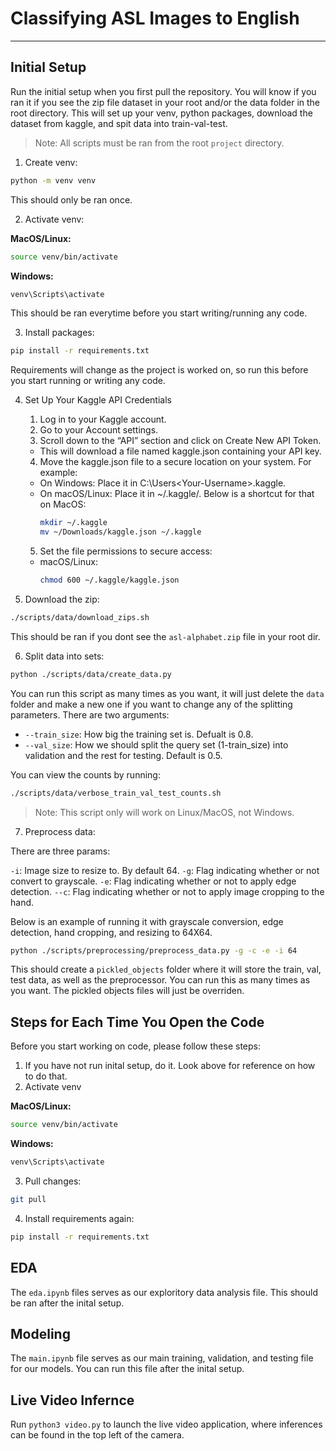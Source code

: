
# Classifying ASL Images to English

---

## Initial Setup

Run the initial setup when you first pull the repository. You will know if you ran it if you see the zip file dataset in your root and/or the data folder in the root directory. This will set up your venv, python packages, download the dataset from kaggle, and spit data into train-val-test.

> Note: All scripts must be ran from the root `project` directory.

1. Create venv:

```zsh
python -m venv venv
```
This should only be ran once.

2. Activate venv:

**MacOS/Linux:**
```zsh
source venv/bin/activate
```

**Windows:**
```bash
venv\Scripts\activate
```

This should be ran everytime before you start writing/running any code.

3. Install packages:
```bash
pip install -r requirements.txt
```

Requirements will change as the project is worked on, so run this before you start running or writing any code.

4. Set Up Your Kaggle API Credentials

	1.	Log in to your Kaggle account.
	2.	Go to your Account settings.
	3.	Scroll down to the “API” section and click on Create New API Token.
	- This will download a file named kaggle.json containing your API key.
	4.	Move the kaggle.json file to a secure location on your system. For example:
	- On Windows: Place it in C:\Users\<Your-Username>\.kaggle\.
	- On macOS/Linux: Place it in ~/.kaggle/. Below is a shortcut for that on MacOS:
		```zsh
		mkdir ~/.kaggle
		mv ~/Downloads/kaggle.json ~/.kaggle
		``` 
	5.	Set the file permissions to secure access:
	- macOS/Linux:
		```zsh
		chmod 600 ~/.kaggle/kaggle.json
		```

5. Download the zip:

```bash
./scripts/data/download_zips.sh
```
This should be ran if you dont see the `asl-alphabet.zip` file in your root dir.

6. Split data into sets:

```zsh
python ./scripts/data/create_data.py
```
You can run this script as many times as you want, it will just delete the `data` folder and make a new one if you want to change any of the splitting parameters. There are two arguments:

* `--train_size`: How big the training set is. Defualt is 0.8.
* `--val_size`: How we should split the query set (1-train_size) into validation and the rest for testing. Default is 0.5.

You can view the counts by running:

```zsh
./scripts/data/verbose_train_val_test_counts.sh
```

> Note: This script only will work on Linux/MacOS, not Windows.

7. Preprocess data:

There are three params:

`-i`: Image size to resize to. By default 64.
`-g`: Flag indicating whether or not convert to grayscale.
`-e`: Flag indicating whether or not to apply edge detection.
`--c`: Flag indicating whether or not to apply image cropping to the hand.

Below is an example of running it with grayscale conversion, edge detection, hand cropping, and resizing to 64X64.

```bash
python ./scripts/preprocessing/preprocess_data.py -g -c -e -i 64
```
This should create a `pickled_objects` folder where it will store the train, val, test data, as well as the preprocessor. You can run this as many times as you want. The pickled objects files will just be overriden.

## Steps for Each Time You Open the Code

Before you start working on code, please follow these steps:

1. If you have not run inital setup, do it. Look above for reference on how to do that.
2. Activate venv

**MacOS/Linux:**

```zsh
source venv/bin/activate
```

**Windows:**

```bash
venv\Scripts\activate
```

3. Pull changes:

```bash
git pull
```

4. Install requirements again:
```bash
pip install -r requirements.txt
```

## EDA

The `eda.ipynb` files serves as our exploritory data analysis file. This should be ran after the inital setup.


## Modeling

The `main.ipynb` file serves as our main training, validation, and testing file for our models. You can run this file after the inital setup.

## Live Video Infernce

Run `python3 video.py` to launch the live video application, where inferences can be found in the top left of the camera.

